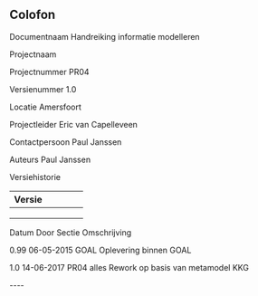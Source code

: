 Colofon
-------

Documentnaam Handreiking informatie modelleren

Projectnaam

Projectnummer PR04

Versienummer 1.0

Locatie Amersfoort

Projectleider Eric van Capelleveen

Contactpersoon Paul Janssen

Auteurs Paul Janssen

Versiehistorie

| Versie |   |   |   |   |
|--------|---|---|---|---|
|        |   |   |   |   |
|        |   |   |   |   |
|        |   |   |   |   |

Datum Door Sectie Omschrijving

0.99 06-05-2015 GOAL Oplevering binnen GOAL

1.0 14-06-2017 PR04 alles Rework op basis van metamodel KKG

\----

